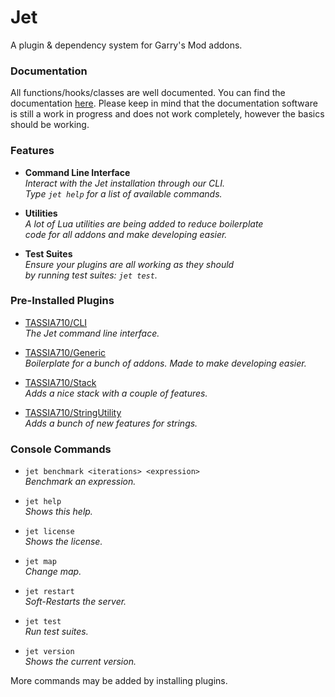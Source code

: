 # Jet
A plugin & dependency system for Garry's Mod addons.



### Documentation

All functions/hooks/classes are well documented. You can find the
documentation [here](https://ldoc.tassia.net/TASSIA710/Jet/main/).
Please keep in mind that the documentation software is still a work
in progress and does not work completely, however the basics should
be working.



### Features

- **Command Line Interface**\
  *Interact with the Jet installation through our CLI.\
  Type `jet help` for a list of available commands.*

- **Utilities**\
  *A lot of Lua utilities are being added to reduce boilerplate\
  code for all addons and make developing easier.*

- **Test Suites**\
  *Ensure your plugins are all working as they should\
  by running test suites: `jet test`.*



### Pre-Installed Plugins

- [TASSIA710/CLI](https://github.com/TASSIA710/Jet/tree/main/lua/plugins/cli)\
  *The Jet command line interface.*

- [TASSIA710/Generic](https://github.com/TASSIA710/Jet/tree/main/lua/plugins/generic)\
  *Boilerplate for a bunch of addons. Made to make developing easier.*

- [TASSIA710/Stack](https://github.com/TASSIA710/Jet/tree/main/lua/plugins/stack)\
  *Adds a nice stack with a couple of features.*

- [TASSIA710/StringUtility](https://github.com/TASSIA710/Jet/tree/main/lua/plugins/string_utility)\
  *Adds a bunch of new features for strings.*



### Console Commands

- `jet benchmark <iterations> <expression>`\
  *Benchmark an expression.*

- `jet help`\
  *Shows this help.*

- `jet license`\
  *Shows the license.*

- `jet map`\
  *Change map.*

- `jet restart`\
  *Soft-Restarts the server.*

- `jet test`\
  *Run test suites.*

- `jet version`\
  *Shows the current version.*

More commands may be added by installing plugins.
